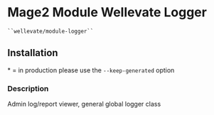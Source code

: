 # Mage2 Module Wellevate Logger

    ``wellevate/module-logger``

## Installation
\* = in production please use the `--keep-generated` option

### Description

Admin log/report viewer, general global logger class



